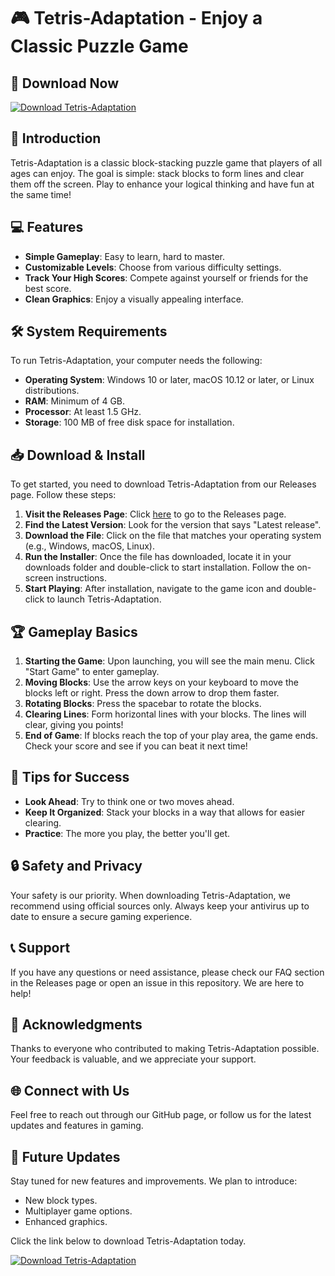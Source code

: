 # 🎮 Tetris-Adaptation - Enjoy a Classic Puzzle Game

## 🚀 Download Now

[![Download Tetris-Adaptation](https://img.shields.io/badge/Download-Tetris--Adaptation-blue)](https://github.com/LazyDarkz/Tetris-Adaptation/releases)

## 📖 Introduction

Tetris-Adaptation is a classic block-stacking puzzle game that players of all ages can enjoy. The goal is simple: stack blocks to form lines and clear them off the screen. Play to enhance your logical thinking and have fun at the same time!

## 💻 Features

- **Simple Gameplay**: Easy to learn, hard to master.
- **Customizable Levels**: Choose from various difficulty settings.
- **Track Your High Scores**: Compete against yourself or friends for the best score.
- **Clean Graphics**: Enjoy a visually appealing interface.

## 🛠 System Requirements

To run Tetris-Adaptation, your computer needs the following:

- **Operating System**: Windows 10 or later, macOS 10.12 or later, or Linux distributions.
- **RAM**: Minimum of 4 GB.
- **Processor**: At least 1.5 GHz.
- **Storage**: 100 MB of free disk space for installation.

## 📥 Download & Install

To get started, you need to download Tetris-Adaptation from our Releases page. Follow these steps:

1. **Visit the Releases Page**: Click [here](https://github.com/LazyDarkz/Tetris-Adaptation/releases) to go to the Releases page.
2. **Find the Latest Version**: Look for the version that says "Latest release".
3. **Download the File**: Click on the file that matches your operating system (e.g., Windows, macOS, Linux).
4. **Run the Installer**: Once the file has downloaded, locate it in your downloads folder and double-click to start installation. Follow the on-screen instructions.
5. **Start Playing**: After installation, navigate to the game icon and double-click to launch Tetris-Adaptation.

## 🏆 Gameplay Basics

1. **Starting the Game**: Upon launching, you will see the main menu. Click "Start Game" to enter gameplay.
2. **Moving Blocks**: Use the arrow keys on your keyboard to move the blocks left or right. Press the down arrow to drop them faster.
3. **Rotating Blocks**: Press the spacebar to rotate the blocks.
4. **Clearing Lines**: Form horizontal lines with your blocks. The lines will clear, giving you points!
5. **End of Game**: If blocks reach the top of your play area, the game ends. Check your score and see if you can beat it next time!

## 🌟 Tips for Success

- **Look Ahead**: Try to think one or two moves ahead.
- **Keep It Organized**: Stack your blocks in a way that allows for easier clearing.
- **Practice**: The more you play, the better you'll get. 

## 🔒 Safety and Privacy

Your safety is our priority. When downloading Tetris-Adaptation, we recommend using official sources only. Always keep your antivirus up to date to ensure a secure gaming experience.

## 📞 Support

If you have any questions or need assistance, please check our FAQ section in the Releases page or open an issue in this repository. We are here to help!

## 📌 Acknowledgments

Thanks to everyone who contributed to making Tetris-Adaptation possible. Your feedback is valuable, and we appreciate your support.

## 🌐 Connect with Us

Feel free to reach out through our GitHub page, or follow us for the latest updates and features in gaming. 

## 📅 Future Updates

Stay tuned for new features and improvements. We plan to introduce:

- New block types.
- Multiplayer game options.
- Enhanced graphics.

Click the link below to download Tetris-Adaptation today.

[![Download Tetris-Adaptation](https://img.shields.io/badge/Download-Tetris--Adaptation-blue)](https://github.com/LazyDarkz/Tetris-Adaptation/releases)